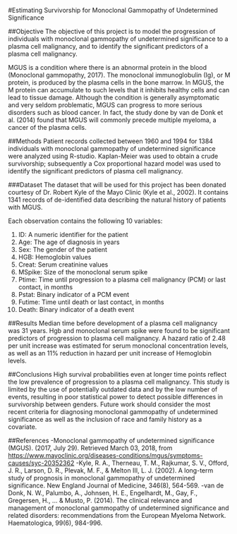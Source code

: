 #Estimating Survivorship for Monoclonal Gammopathy of Undetermined Significance

##Objective
The objective of this project is to model the progression of individuals with monoclonal gammopathy of undetermined significance to a plasma cell malignancy, and to identify the significant predictors of a plasma cell malignancy.

MGUS is a condition where there is an abnormal protein in the blood (Monoclonal gammopathy, 2017). The monoclonal immunoglobulin (Ig), or M protein, is produced by the plasma cells in the bone marrow. In MGUS, the M protein can accumulate to such levels that it inhibits healthy cells and can lead to tissue damage. Although the condition is generally asymptomatic and very seldom problematic, MGUS can progress to more serious disorders such as blood cancer. In fact, the study done by van de Donk et al. (2014) found that MGUS will commonly precede multiple myeloma, a cancer of the plasma cells.

##Methods
Patient records collected between 1960 and 1994 for 1384 individuals with monoclonal gammopathy of undetermined significance were analyzed using R-studio. Kaplan-Meier was used to obtain a crude survivorship; subsequently a Cox proportional hazard model was used to identify the significant predictors of plasma cell malignancy.

###Dataset
The dataset that will be used for this project has been donated courtesy of Dr. Robert Kyle of the Mayo Clinic (Kyle et al., 2002). It contains 1341 records of de-identified data describing the natural history of patients with MGUS.

Each observation contains the following 10 variables:

1. ID: A numeric identifier for the patient
2. Age: The age of diagnosis in years
3. Sex: The gender of the patient
4. HGB: Hemoglobin values
5. Creat: Serum creatinine values
6. MSpike: Size of the monoclonal serum spike
7. Ptime: Time until progression to a plasma cell malignancy (PCM) or last contact, in months
8. Pstat: Binary indicator of a PCM event
9. Futime: Time until death or last contact, in months
10. Death: Binary indicator of a death event

##Results
Median time before development of a plasma cell malignancy was 31 years. Hgb and monoclonal serum spike were found to be significant predictors of progression to plasma cell malignancy. A hazard ratio of 2.48 per unit increase was estimated for serum monoclonal concentration levels, as well as an 11% reduction in hazard per unit increase of Hemoglobin levels.

##Conclusions
High survival probabilities even at longer time points reflect the low prevalence of progression to a plasma cell malignancy. This study is limited by the use of potentially outdated data and by the low number of events, resulting in poor statistical power to detect possible differences in survivorship between genders. Future work should consider the most recent criteria for diagnosing monoclonal gammopathy of undetermined significance as well as the inclusion of race and family history as a covariate.

##References
-Monoclonal gammopathy of undetermined significance (MGUS). (2017, July 29). Retrieved March 03,
	2018, from https://www.mayoclinic.org/diseases-conditions/mgus/symptoms-causes/syc-20352362
-Kyle, R. A., Therneau, T. M., Rajkumar, S. V., Offord, J. R., Larson, D. R., Plevak, M. F., & Melton III,
	L. J. (2002). A long-term study of prognosis in monoclonal gammopathy of undetermined significance. New England Journal of Medicine, 346(8), 564-569.
-van de Donk, N. W., Palumbo, A., Johnsen, H. E., Engelhardt, M., Gay, F., Gregersen, H., ... & Musto, P.
	(2014). The clinical relevance and management of monoclonal gammopathy of undetermined significance and related disorders: recommendations from the European Myeloma Network. Haematologica, 99(6), 984-996.
